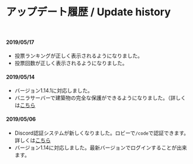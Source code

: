 # アップデート履歴 / Update history

<br>

#### 2019/05/17
 * 投票ランキングが正しく表示されるようになりました。
 * 投票回数が正しく表示されるようになりました。  
 

#### 2019/05/14
 * バージョン1.14.1に対応しました。
 * バニラサーバーで建築物の完全な保護ができるようになりました。（詳しくは[こちら](build_protection.md)  
 

#### 2019/05/06
 * Discord認証システムが新しくなりました。ロビーで``/code``で認証できます。詳しくは[こちら](discord.md)
 * バージョン1.14に対応しました。最新バージョンでログインすることが出来ます。
